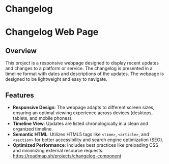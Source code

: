 # Changelog
# Changelog Web Page

## Overview
This project is a responsive webpage designed to display recent updates and changes to a platform or service. The changelog is presented in a timeline format with dates and descriptions of the updates. The webpage is designed to be lightweight and easy to navigate.

## Features
- **Responsive Design**: The webpage adapts to different screen sizes, ensuring an optimal viewing experience across devices (desktops, tablets, and mobile phones).
- **Timeline View**: Updates are listed chronologically in a clean and organized timeline.
- **Semantic HTML**: Utilizes HTML5 tags like `<time>`, `<article>`, and `<section>` for better accessibility and search engine optimization (SEO).
- **Optimized Performance**: Includes best practices like preloading CSS and minimizing external resource requests.
https://roadmap.sh/projects/changelog-component
